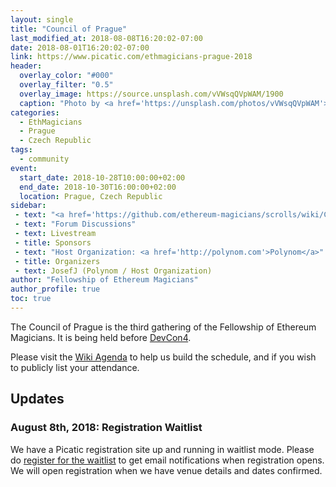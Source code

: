 ```yaml
---
layout: single
title: "Council of Prague"
last_modified_at: 2018-08-08T16:20:02-07:00
date: 2018-08-01T16:20:02-07:00
link: https://www.picatic.com/ethmagicians-prague-2018
header:
  overlay_color: "#000"
  overlay_filter: "0.5"
  overlay_image: https://source.unsplash.com/vVWsqQVpWAM/1900
  caption: "Photo by <a href='https://unsplash.com/photos/vVWsqQVpWAM'>JESHOOTS.com on Unsplash</a>"
categories:
  - EthMagicians
  - Prague
  - Czech Republic
tags:
  - community
event:
  start_date: 2018-10-28T10:00:00+02:00
  end_date: 2018-10-30T16:00:00+02:00
  location: Prague, Czech Republic
sidebar:
 - text: "<a href='https://github.com/ethereum-magicians/scrolls/wiki/Council-of-Prague-Agenda'>Wiki Agenda</a>"
 - text: "Forum Discussions"
 - text: Livestream
 - title: Sponsors
 - text: "Host Organization: <a href='http://polynom.com'>Polynom</a>"
 - title: Organizers
 - text: JosefJ (Polynom / Host Organization)
author: "Fellowship of Ethereum Magicians"
author_profile: true
toc: true
---
```


The Council of Prague is the third gathering of the Fellowship of Ethereum Magicians. It is being held before [DevCon4](https://devcon4.ethereum.org).

Please visit the [Wiki Agenda](https://github.com/ethereum-magicians/scrolls/wiki/Council-of-Prague-Agenda) to help us build the schedule, and if you wish to publicly list your attendance.

## Updates

### August 8th, 2018: Registration Waitlist

We have a Picatic registration site up and running in waitlist mode. Please do [register for the waitlist](https://www.picatic.com/ethmagicians-prague-2018) to get email notifications when registration opens. We will open registration when we have venue details and dates confirmed.